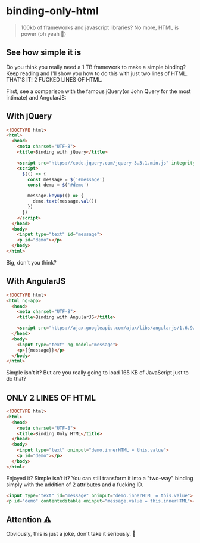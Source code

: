 # binding-only-html

> 100kb of frameworks and javascript libraries? No more, HTML is power (oh yeah 🤘)

## See how simple it is

Do you think you really need a 1 TB framework to make a simple binding? Keep reading and I'll show you how to do this with just two lines of HTML.
THAT'S IT! 2 FUCKED LINES OF HTML.

First, see a comparison with the famous jQuery(or John Query for the most intimate) and AngularJS:

## With jQuery

``` html
<!DOCTYPE html>
<html>
  <head>
    <meta charset="UTF-8">
    <title>Binding with jQuery</title>

    <script src="https://code.jquery.com/jquery-3.3.1.min.js" integrity="sha256-FgpCb/KJQlLNfOu91ta32o/NMZxltwRo8QtmkMRdAu8=" crossorigin="anonymous"></script>
    <script>
      $(() => {
        const message = $('#message')
        const demo = $('#demo')

        message.keyup(() => {
          demo.text(message.val())
        })
      })
    </script>
  </head>
  <body>
    <input type="text" id="message">
    <p id="demo"></p>
  </body>
</html>
```

Big, don't you think?

## With AngularJS

``` html
<!DOCTYPE html>
<html ng-app>
  <head>
    <meta charset="UTF-8">
    <title>Binding with AngularJS</title>

    <script src="https://ajax.googleapis.com/ajax/libs/angularjs/1.6.9/angular.min.js"></script>
  </head>
  <body>
    <input type="text" ng-model="message">
    <p>{{message}}</p>
  </body>
</html>
```

Simple isn't it? But are you really going to load 165 KB of JavaScript just to do that?

## ONLY 2 LINES OF HTML

``` html
<!DOCTYPE html>
<html>
  <head>
    <meta charset="UTF-8">
    <title>Binding Only HTML</title>
  </head>
  <body>
    <input type="text" oninput="demo.innerHTML = this.value">
    <p id="demo"></p>
  </body>
</html>
```

Enjoyed it? Simple isn't it? You can still transform it into a "two-way" binding simply with the addition of 2 attributes and a fucking ID.

``` html
<input type="text" id="message" oninput="demo.innerHTML = this.value">
<p id="demo" contenteditable oninput="message.value = this.innerHTML"></p>
```

## Attention ⚠️
Obviously, this is just a joke, don't take it seriously. 👾
